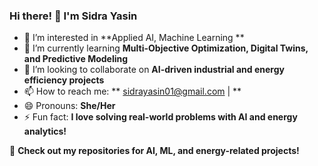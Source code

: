 ### Hi there! 👋 I'm Sidra Yasin  

- 👀 I’m interested in **Applied AI, Machine Learning **  
- 🌱 I’m currently learning **Multi-Objective Optimization, Digital Twins, and Predictive Modeling**  
- 💞️ I’m looking to collaborate on **AI-driven industrial and energy efficiency projects**  
- 📫 How to reach me: ** sidrayasin01@gmail.com | **  
- 😄 Pronouns: **She/Her**  
- ⚡ Fun fact: **I love solving real-world problems with AI and energy analytics!**  

🚀 **Check out my repositories for AI, ML, and energy-related projects!**  

